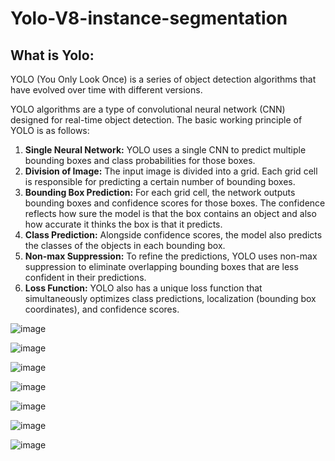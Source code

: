 # Yolo-V8-instance-segmentation

## What is Yolo:

YOLO (You Only Look Once) is a series of object detection algorithms that have evolved over time with different versions. 

YOLO algorithms are a type of convolutional neural network (CNN) designed for real-time object detection. The basic working principle of YOLO is as follows:

1. **Single Neural Network:** YOLO uses a single CNN to predict multiple bounding boxes and class probabilities for those boxes.
2. **Division of Image:** The input image is divided into a grid. Each grid cell is responsible for predicting a certain number of bounding boxes.
3. **Bounding Box Prediction:** For each grid cell, the network outputs bounding boxes and confidence scores for those boxes. The confidence reflects how sure the model is that the box contains an object and also how accurate it thinks the box is that it predicts.
4. **Class Prediction:** Alongside confidence scores, the model also predicts the classes of the objects in each bounding box.
5. **Non-max Suppression:** To refine the predictions, YOLO uses non-max suppression to eliminate overlapping bounding boxes that are less confident in their predictions.
6. **Loss Function:** YOLO also has a unique loss function that simultaneously optimizes class predictions, localization (bounding box coordinates), and confidence scores.

![image](https://github.com/mujib2020/Yolo-V8-instance-segmentation/assets/61886262/c6a70164-daaf-4d18-81c4-9e4bbce617d4)

![image](https://github.com/mujib2020/Yolo-V8-instance-segmentation/assets/61886262/aa065c5f-c661-460f-b77d-f40fea800e22)

![image](https://github.com/mujib2020/Yolo-V8-instance-segmentation/assets/61886262/dd7fe368-d888-4840-af28-b78414684c29)

![image](https://github.com/mujib2020/Yolo-V8-instance-segmentation/assets/61886262/b5390065-32e0-46a6-a94d-6340b35ac9b8)

![image](https://github.com/mujib2020/Yolo-V8-instance-segmentation/assets/61886262/a227be9a-8d7e-4d6b-a910-171dc76fdbcc)

![image](https://github.com/mujib2020/Yolo-V8-instance-segmentation/assets/61886262/ead49cfa-f0c5-4f26-9271-7a30aa67af85)

![image](https://github.com/mujib2020/Yolo-V8-instance-segmentation/assets/61886262/6daf5e72-a10f-4f6f-b4b9-7dea3a6d0438)










